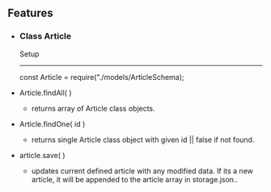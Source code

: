 ## Features

- ### Class Article

  Setup
  <hr>
  const Article = require("./models/ArticleSchema);

- Article.findAll( )

  - returns array of Article class objects.

- Article.findOne( id )

  - returns single Article class object with given id || false if not found.

- article.save( )
  - updates current defined article with any modified data. If its a new article, it will be appended to the article array in storage.json..
